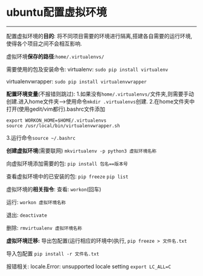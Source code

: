 # ubuntu配置虚拟环境 #

----------

配置虚拟环境的**目的**:
将不同项目需要的环境进行隔离,搭建各自需要的运行环境,使得各个项目之间不会相互影响.

虚拟环境**保存的路径**:`home/.virtualenvs/`

需要使用的包及安装命令:
virtualenv:
`sudo pip install virtualenv`

virtualenvwrapper:
`sudo pip install virtualenvwrapper`

**配置环境变量**(不报错则跳过):
1.如果没有`home/.virtualenvs/`文件夹,则需要手动创建.进入home文件夹-->使用命令`mkdir .virtualenvs`创建.
2.在home文件夹中打开(使用gedit/vim都行).bashrc文件添加
```
export WORKON_HOME=$HOME/.virtualenvs
source /usr/local/bin/virtualenvwrapper.sh
```
3.运行命令`source ~/.bashrc`

**创建虚拟环境**(需要联网)
`mkvirtualenv -p python3 虚拟环境名称`

向虚拟环境添加需要的包:
`pip install 包名==版本号`

查看虚拟环境中的已安装的包:
`pip freeze`
`pip list`

虚拟环境的**相关指令**:
查看:
`workon`(回车)

运行:
`workon 虚拟环境名称`

退出:
`deactivate`

删除:
`rmvirtualenv 虚拟环境名称`

**虚拟环境迁移:**
导出包配置(运行相应的环境中)执行,
`pip freeze > 文件名.txt`

导入包配置
`pip install -r 文件名.txt`


报错相关:
locale.Error: unsupported locale setting
`export LC_ALL=C`